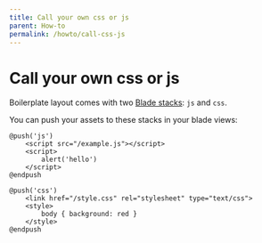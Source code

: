```yaml
---
title: Call your own css or js
parent: How-to
permalink: /howto/call-css-js
---
```


# Call your own css or js

Boilerplate layout comes with two [Blade stacks](https://laravel.com/docs/blade#stacks): `js` and `css`.

You can push your assets to these stacks in your blade views:

```blade
@push('js')
    <script src="/example.js"></script>
    <script>
        alert('hello')
    </script>
@endpush
```

```blade
@push('css')
    <link href="/style.css" rel="stylesheet" type="text/css">
    <style>
        body { background: red }
    </style>
@endpush
```